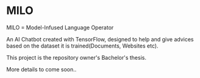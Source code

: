 # MILO
MILO = Model-Infused Language Operator

An AI Chatbot created with TensorFlow, designed to help and give advices based on the dataset it is trained(Documents, Websites etc).

This project is the repository owner's Bachelor's thesis.

More details to come soon..
